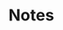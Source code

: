 # Notes
<html>

<head>

<style>
    $white: rgba(255,255,255,0.3);

body {
  background: linear-gradient(45deg, #FC466B, #3F5EFB);
  height: 100vh;
  font-family: 'Montserrat', sans-serif;
}

.container {
  position: absolute;
  transform: translate(-50%,-50%);
  top: 50%;
  left: 50%;
}

form {
  background: $white;
  padding: 3em;
  height: 320px;
  border-radius: 20px;
  border-left: 1px solid $white;
  border-top: 1px solid $white;
  backdrop-filter: blur(10px);
  box-shadow: 20px 20px 40px -6px rgba(0,0,0,0.2);
  text-align: center;
  position: relative;
  transition: all 0.2s ease-in-out;
  
  p {
    font-weight: 500;
    color: #fff;
    opacity: 0.7;
    font-size: 1.4rem;
    margin-top: 0;
    margin-bottom: 60px;
    text-shadow: 2px 2px 4px rgba(0,0,0,0.2);
  }
  
  a {
    text-decoration: none;
    color: #ddd;
    font-size: 12px;
    
    &:hover {
      text-shadow: 2px 2px 6px #00000040;
    }
    
    &:active {
      text-shadow: none;
    }
  }
  
  input {
    background: transparent;
    width: 200px;
    padding: 1em;
    margin-bottom: 2em;
    border: none;
    border-left: 1px solid $white;
    border-top: 1px solid $white;
    border-radius: 5000px;
    backdrop-filter: blur(5px);
    box-shadow: 4px 4px 60px rgba(0,0,0,0.2);
    color: #fff;
    font-family: Montserrat, sans-serif;
    font-weight: 500;
    transition: all 0.2s ease-in-out;
    text-shadow: 2px 2px 4px rgba(0,0,0,0.2);
    
    &:hover {
      background: rgba(255,255,255,0.1);
      box-shadow: 4px 4px 60px 8px rgba(0,0,0,0.2);
    }
    
    &[type="email"],
    &[type="password"] {
      
      &:focus {
        background: rgba(255,255,255,0.1);
        box-shadow: 4px 4px 60px 8px rgba(0,0,0,0.2);
      }
    }
    
    &[type="button"] {
      margin-top: 10px;
      width: 150px;
      font-size: 1rem;
      
      &:hover {
        cursor: pointer;
      }
      
      &:active {
        background: rgba(255,255,255,0.2);
      }
    }
  }
  
  &:hover {
    margin: 4px;
  }
}

::placeholder {
  font-family: Montserrat, sans-serif;
  font-weight: 400;
  color: #fff;
  text-shadow: 2px 2px 4px rgba(0,0,0,0.4);
}

.drop {
  background: $white;
  backdrop-filter: blur(10px);
  border-radius: 10px;
  border-left: 1px solid $white;
  border-top: 1px solid $white;
  box-shadow: 10px 10px 60px -8px rgba(0,0,0,0.2);
  position: absolute;
  transition: all 0.2s ease;
  
  &-1 {
    height: 80px;
    width: 80px;
    top: -20px;
    left: -40px;
    z-index: -1;
  }
  
  &-2 {
    height: 80px;
    width: 80px;
    bottom: -30px;
    right: -10px;
  }
  
  &-3 {
    height: 100px;
    width: 100px;
    bottom: 120px;
    right: -50px;
    z-index: -1;
  }
  
  &-4 {
    height: 120px;
    width: 120px;
    top: -60px;
    right: -60px;
  }
  
  &-5 {
    height: 60px;
    width: 60px;
    bottom: 170px;
    left: 90px;
    z-index: -1;
  }
}

a,
input:focus,
select:focus,
textarea:focus,
button:focus {
    outline: none;
}
</script>

<script>
    // No JavaScript, except...
    alert("If you are not upset with the design, then it isn't a bad idea to color the grey heart pink.😁");
    </script>
</head>

<link rel="preconnect" href="https://fonts.gstatic.com">
<link href="https://fonts.googleapis.com/css2?family=Montserrat:wght@300;400;500&display=swap" rel="stylesheet"> 

<div class="container">
  <form >
    <p>Welcome</p>
    <input type="Date" placeholder="MM/DD/YYYY"><br>
    <input type="Name" placeholder="Aadya Daita"><br>
    <input type="button" value="Sign in"><br>
  </form>

  <div class="drops">
    <div class="drop drop-1"></div>
    <div class="drop drop-2"></div>
    <div class="drop drop-3"></div>
    <div class="drop drop-4"></div>
    <div class="drop drop-5"></div>
  </div>
</div>


</html>